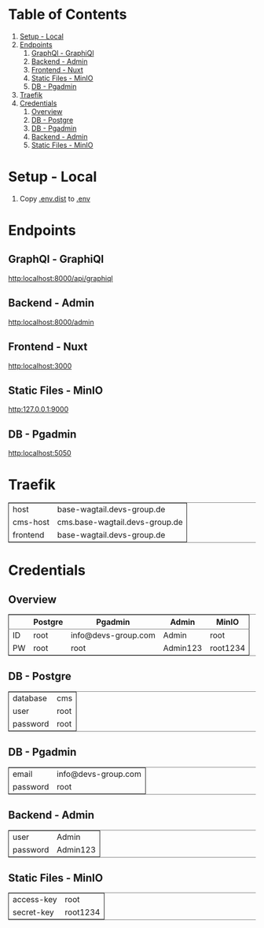 
# Table of Contents

1.  [Setup - Local](#org64bf3b0)
2.  [Endpoints](#orgbccf9d1)
    1.  [GraphQl - GraphiQl](#org226cdc0)
    2.  [Backend - Admin](#org26d6774)
    3.  [Frontend - Nuxt](#org3864aee)
    4.  [Static Files - MinIO](#org07cfddc)
    5.  [DB - Pgadmin](#org11a913a)
3.  [Traefik](#orge395a68)
4.  [Credentials](#org2e7fdfa)
    1.  [Overview](#org986e3df)
    2.  [DB - Postgre](#org7f6eafb)
    3.  [DB - Pgadmin](#org3d920da)
    4.  [Backend - Admin](#org1b7f25e)
    5.  [Static Files - MinIO](#org8b7ab71)


<a id="org64bf3b0"></a>

# Setup - Local

1.  Copy [.env.dist](.env.dist) to [.env](.env)


<a id="orgbccf9d1"></a>

# Endpoints


<a id="org226cdc0"></a>

## GraphQl - GraphiQl

<http:localhost:8000/api/graphiql>


<a id="org26d6774"></a>

## Backend - Admin

<http:localhost:8000/admin>


<a id="org3864aee"></a>

## Frontend - Nuxt

<http:localhost:3000>


<a id="org07cfddc"></a>

## Static Files - MinIO

<http:127.0.0.1:9000>


<a id="org11a913a"></a>

## DB - Pgadmin

<http:localhost:5050>


<a id="orge395a68"></a>

# Traefik

<table border="2" cellspacing="0" cellpadding="6" rules="groups" frame="hsides">


<colgroup>
<col  class="org-left" />

<col  class="org-left" />
</colgroup>
<tbody>
<tr>
<td class="org-left">host</td>
<td class="org-left">base-wagtail.devs-group.de</td>
</tr>


<tr>
<td class="org-left">cms-host</td>
<td class="org-left">cms.base-wagtail.devs-group.de</td>
</tr>


<tr>
<td class="org-left">frontend</td>
<td class="org-left">base-wagtail.devs-group.de</td>
</tr>
</tbody>
</table>


<a id="org2e7fdfa"></a>

# Credentials


<a id="org986e3df"></a>

## Overview

<table border="2" cellspacing="0" cellpadding="6" rules="groups" frame="hsides">


<colgroup>
<col  class="org-left" />

<col  class="org-left" />

<col  class="org-left" />

<col  class="org-left" />

<col  class="org-left" />
</colgroup>
<thead>
<tr>
<th scope="col" class="org-left">&#xa0;</th>
<th scope="col" class="org-left">Postgre</th>
<th scope="col" class="org-left">Pgadmin</th>
<th scope="col" class="org-left">Admin</th>
<th scope="col" class="org-left">MinIO</th>
</tr>
</thead>

<tbody>
<tr>
<td class="org-left">ID</td>
<td class="org-left">root</td>
<td class="org-left">info@devs-group.com</td>
<td class="org-left">Admin</td>
<td class="org-left">root</td>
</tr>


<tr>
<td class="org-left">PW</td>
<td class="org-left">root</td>
<td class="org-left">root</td>
<td class="org-left">Admin123</td>
<td class="org-left">root1234</td>
</tr>
</tbody>
</table>


<a id="org7f6eafb"></a>

## DB - Postgre

<table border="2" cellspacing="0" cellpadding="6" rules="groups" frame="hsides">


<colgroup>
<col  class="org-left" />

<col  class="org-left" />
</colgroup>
<tbody>
<tr>
<td class="org-left">database</td>
<td class="org-left">cms</td>
</tr>


<tr>
<td class="org-left">user</td>
<td class="org-left">root</td>
</tr>


<tr>
<td class="org-left">password</td>
<td class="org-left">root</td>
</tr>
</tbody>
</table>


<a id="org3d920da"></a>

## DB - Pgadmin

<table border="2" cellspacing="0" cellpadding="6" rules="groups" frame="hsides">


<colgroup>
<col  class="org-left" />

<col  class="org-left" />
</colgroup>
<tbody>
<tr>
<td class="org-left">email</td>
<td class="org-left">info@devs-group.com</td>
</tr>


<tr>
<td class="org-left">password</td>
<td class="org-left">root</td>
</tr>
</tbody>
</table>


<a id="org1b7f25e"></a>

## Backend - Admin

<table border="2" cellspacing="0" cellpadding="6" rules="groups" frame="hsides">


<colgroup>
<col  class="org-left" />

<col  class="org-left" />
</colgroup>
<tbody>
<tr>
<td class="org-left">user</td>
<td class="org-left">Admin</td>
</tr>


<tr>
<td class="org-left">password</td>
<td class="org-left">Admin123</td>
</tr>
</tbody>
</table>


<a id="org8b7ab71"></a>

## Static Files - MinIO

<table border="2" cellspacing="0" cellpadding="6" rules="groups" frame="hsides">


<colgroup>
<col  class="org-left" />

<col  class="org-left" />
</colgroup>
<tbody>
<tr>
<td class="org-left">access-key</td>
<td class="org-left">root</td>
</tr>


<tr>
<td class="org-left">secret-key</td>
<td class="org-left">root1234</td>
</tr>
</tbody>
</table>


